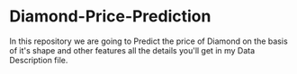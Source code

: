 # Diamond-Price-Prediction
In this repository we are going to Predict the price of Diamond on the basis of it's shape and other features all the details you'll get in my Data Description file.
